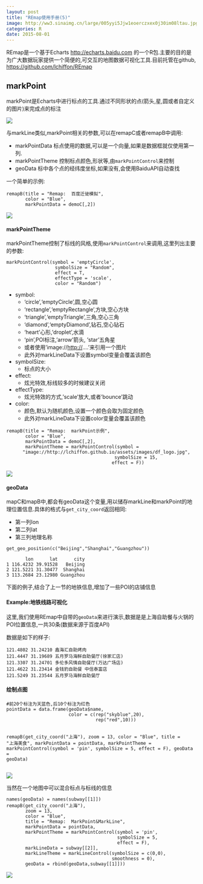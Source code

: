 ```yaml
---
layout: post
title: "REmap使用手册(5)"
image: http://ww3.sinaimg.cn/large/005yyi5Jjw1eoerczxex0j30im08ltau.jpg
categories: R
date: 2015-08-01
---
```






<p>REmap是一个基于Echarts <a href="http://echarts.baidu.com" class="uri">http://echarts.baidu.com</a> 的一个R包.主要的目的是为广大数据玩家提供一个简便的,可交互的地图数据可视化工具.目前托管在github, <a href="https://github.com/lchiffon/REmap" class="uri">https://github.com/lchiffon/REmap</a></p>
<div id="markpoint" class="section level2">
<h2>markPoint</h2>
<p>markPoint是Echarts中进行标点的工具.通过不同形状的点(箭头,星,圆或者自定义的图片)来完成点的标注</p>
<img src="http://7xr5em.com1.z0.glb.clouddn.com/25.png"><br/>
<p>与markLine类似,markPoint相关的参数,可以在remapC或者remapB中调用:</p>
<ul>
<li>markPointData 标点使用的数据,可以是一个向量,如果是数据框就仅使用第一列.</li>
<li>markPointTheme 控制标点颜色,形状等,由<code>markPointControl</code>来控制</li>
<li>geoData 标中各个点的经纬度坐标,如果没有,会使用BaiduAPI自动查找</li>
</ul>
<p>一个简单的示例:</p>
<pre class="r"><code>remapB(title = &quot;Remap:  百度迁徙模拟&quot;,
       color = &quot;Blue&quot;,
       markPointData = demoC[,2])</code></pre>
<img src="http://7xr5em.com1.z0.glb.clouddn.com/25.png"><br/>
<div id="markpointtheme" class="section level4">
<h4>markPointTheme</h4>
<p>markPointTheme控制了标线的风格,使用<code>markPointControl</code>来调用,这里列出主要的参数:</p>
<pre class="r"><code>markPointControl(symbol = 'emptyCircle',
                  symbolSize = &quot;Random&quot;,
                  effect = T,
                  effectType = 'scale',
                  color = &quot;Random&quot;)</code></pre>
<ul>
<li>symbol:
<ul>
<li>‘circle’,‘emptyCircle’,圆,空心圆</li>
<li>‘rectangle’,‘emptyRectangle’,方块,空心方块</li>
<li>‘triangle’,‘emptyTriangle’,三角,空心三角</li>
<li>‘diamond’,‘emptyDiamond’,钻石,空心钻石</li>
<li>‘heart’心形,’droplet’,水滴</li>
<li>‘pin’,POI标注,’arrow’箭头, ’star’五角星</li>
<li>或者使用’image://<a href="http://" class="uri">http://</a>….’来引用一个图片</li>
<li>此外对markLineData下设置symbol变量会覆盖该颜色</li>
</ul></li>
<li>symbolSize:
<ul>
<li>标点的大小</li>
</ul></li>
<li>effect:
<ul>
<li>炫光特效,标线较多的时候建议关闭</li>
</ul></li>
<li>effectType:
<ul>
<li>炫光特效的方式,’scale’放大,或者’bounce’跳动</li>
</ul></li>
<li>color:
<ul>
<li>颜色,默认为随机颜色,设置一个颜色会取为固定颜色</li>
<li>此外对markLineData下设置color变量会覆盖该颜色</li>
</ul></li>
</ul>
<pre class="r"><code>remapB(title = &quot;Remap:  markPoint示例&quot;,
       color = &quot;Blue&quot;,
       markPointData = demoC[,2],
       markPointTheme = markPointControl(symbol =
      &quot;image://http://lchiffon.github.io/assets/images/df_logo.jpg&quot;,
                                        symbolSize = 15,
                                       effect = F))</code></pre>
<img src="http://7xr5em.com1.z0.glb.clouddn.com/27.png"><br/>
</div>
<div id="geodata" class="section level4">
<h4>geoData</h4>
<p>mapC和mapB中,都会有geoData这个变量,用以储存markLine和markPoint的地理位置信息.具体的格式与<code>get_city_coord</code>返回相同:</p>
<ul>
<li>第一列lon</li>
<li>第二列lat</li>
<li>第三列地理名称</li>
</ul>
<pre class="r"><code>get_geo_position(c(&quot;Beijing&quot;,&quot;Shanghai&quot;,&quot;Guangzhou&quot;))</code></pre>
<pre class="r"><code>       lon      lat      city
1 116.4232 39.91528   Beijing
2 121.5221 31.30477  Shanghai
3 113.2684 23.12980 Guangzhou</code></pre>
<p>下面的例子,结合了上一节的地铁信息,增加了一些POI的店铺信息</p>
</div>
<div id="example" class="section level4">
<h4>Example:地铁线路可视化</h4>
<p>这里,我们使用REmap中自带的<code>geoData</code>来进行演示,数据是是上海自助餐与火锅的POI位置信息,一共30条(数据来源于百度API)</p>
<p>数据是如下的样子:</p>
<pre class="r"><code>121.4802 31.24210 鑫海汇自助烤肉
121.4447 31.19689 五月罗马海鲜自助餐厅(徐家汇店)
121.3307 31.24701 多伦多风情自助餐厅(万达广场店)
121.4622 31.23414 金钱豹自助餐 中信泰富店
121.5249 31.23544 五月罗马海鲜自助餐厅</code></pre>
</div>
<div class="section level4">
<h4>绘制点图</h4>
<pre class="r"><code>#前20个标注为天蓝色,后10个标注为红色
pointData = data.frame(geoData$name,
                       color = c(rep(&quot;skyblue&quot;,20),
                                 rep(&quot;red&quot;,10)))



remapB(get_city_coord(&quot;上海&quot;),
       zoom = 13,
       color = &quot;Blue&quot;,
       title = &quot;上海美食&quot;,
       markPointData = pointData,
       markPointTheme = markPointControl(symbol = 'pin',
                                         symbolSize = 5,
                                         effect = F),
       geoData = geoData)</code></pre>
<img src="http://7xr5em.com1.z0.glb.clouddn.com/28.png"><br/>
<p>当然在一个地图中可以混合标点与标线的信息</p>
<pre class="r"><code>names(geoData) = names(subway[[1]])
remapB(get_city_coord(&quot;上海&quot;),
       zoom = 13,
       color = &quot;Blue&quot;,
       title = &quot;Remap:  MarkPoint&amp;MarkLine&quot;,
       markPointData = pointData,
       markPointTheme = markPointControl(symbol = 'pin',
                                         symbolSize = 5,
                                         effect = F),
       markLineData = subway[[2]],
       markLineTheme = markLineControl(symbolSize = c(0,0),
                                       smoothness = 0),
       geoData = rbind(geoData,subway[[1]]))</code></pre>
<img src="http://7xr5em.com1.z0.glb.clouddn.com/29.png"><br/>
</div>
</div>
